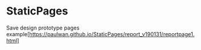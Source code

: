 # StaticPages
Save design prototype pages
example[https://paulwan.github.io/StaticPages/report_v190131/reportpage1.html]
